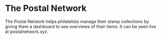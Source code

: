 # The Postal Network
The Postal Network helps philatelists manage their stamp collections by giving them a dashboard to see overviews of their items.
It can be seen live at postalnetwork.xyz.
